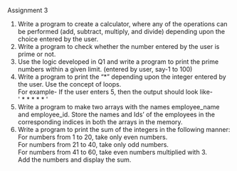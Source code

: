 Assignment 3  
1. Write a program to create a calculator, where any of the operations can be performed 
(add, subtract, multiply, and divide) depending upon the choice entered by the user.  
2. Write a program to check whether the number entered by the user is prime or not.  
3. Use the logic developed in Q1 and write a program to print the prime numbers within 
a given limit. (entered by user, say-1 to 100)  
4. Write a program to print the “*” depending upon the integer entered by the user. Use 
the concept of loops.  
For example- If the user enters 5, then the output should look like-  
' * * * * * '
5. Write a program to make two arrays with the names employee_name and 
employee_id. Store the names and Ids’ of the employees in the corresponding indices 
in both the arrays in the memory.  
6. Write a program to print the sum of the integers in the following manner:  
For numbers from 1 to 20, take only even numbers.  
For numbers from 21 to 40, take only odd numbers.  
For numbers from 41 to 60, take even numbers multiplied with 3.  
Add the numbers and display the sum.  
